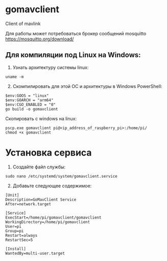 # gomavclient
Client of mavlink

Для работы может потребоваться брокер сообщений mosquitto https://mosquitto.org/download/

## Для компиляции под Linux на Windows:
1. Узнать архитектуру системы linux:
```shell
uname -m
```
2. Скомпилировать для этой ОС и архитектуры в Windows PowerShell:
```shell
$env:GOOS = "linux"
$env:GOARCH = "arm64"
$env:CGO_ENABLED = "0"
go build -o gomavclient
```
Скопировать с windows на linux:
```shell
pscp.exe gomavclient pi@<ip_address_of_raspberry_pi>:/home/pi/
chmod +x gomavclient
```
# Установка сервиса
1. Создайте файл службы:
```shell
sudo nano /etc/systemd/system/gomavclient.service
```
2. Добавьте следующее содержимое:
```shell
[Unit]
Description=GoMavClient Service
After=network.target

[Service]
ExecStart=/home/pi/gomavclient/gomavclient
WorkingDirectory=/home/pi/gomavclient
User=pi
Group=pi
Restart=always
RestartSec=5

[Install]
WantedBy=multi-user.target
